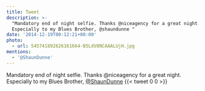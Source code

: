 ```yaml
---
title: Tweet
description: >-
  "Mandatory end of night selfie. Thanks @niceagency for a great night.
  Especially to my Blues Brother, @shaundunne "
date: '2014-12-19T00:12:21+00:00'
photo:
  - url: 545741892626161664-B5LdV8NCAAALUjH.jpg
mentions:
  - '@ShaunDunne'
---
```

Mandatory end of night selfie. Thanks @niceagency for a great night. Especially to my Blues Brother, [@ShaunDunne](https://twitter.com/@ShaunDunne) 
      {{< tweet 0 0 >}}
    
